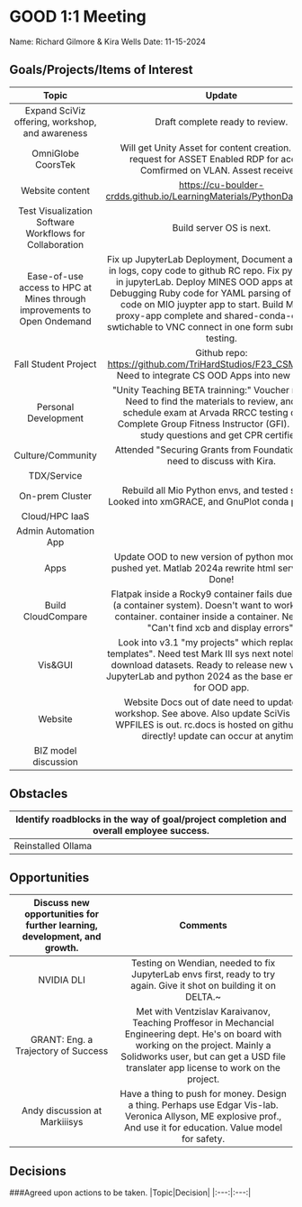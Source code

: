 # GOOD 1:1 Meeting 
Name: Richard Gilmore & Kira Wells
Date: 11-15-2024

## Goals/Projects/Items of Interest 
|Topic|Update|
|:---:|:---:|
|Expand SciViz offering, workshop, and awareness| Draft complete ready to review.
|OmniGlobe CoorsTek| Will get Unity Asset for content creation. Resent request for ASSET Enabled RDP for access. Comfirmed on VLAN. Assest received!
|Website content| https://cu-boulder-crdds.github.io/LearningMaterials/PythonDataViz.html. 
|Test Visualization Software Workflows for Collaboration| Build server OS is next.
|Ease-of-use access to HPC at Mines through improvements to Open Ondemand| Fix up JupyterLab Deployment, Document all changes in logs, copy code to github RC repo. Fix python envs in jupyterLab. Deploy MINES OOD apps at gibhub. Debugging Ruby code for YAML parsing of repeative code on MIO juypter app to start. Build MATLAB proxy-app complete and shared-conda-env with swtichable to VNC connect in one form submit form in testing.
|Fall Student Project | Github repo: https://github.com/TriHardStudios/F23_CSM_Gilmore. Need to integrate CS OOD Apps into new version.
|Personal Development| "Unity Teaching BETA trainning:" Voucher recieved. Need to find the materials to review, and then schedule exam at Arvada RRCC testing center. Complete Group Fitness Instructor (GFI). Need to study questions and get CPR certified.
|Culture/Community| Attended "Securing Grants from Foundations" and need to discuss with Kira. 
|TDX/Service| 
|On-prem Cluster| Rebuild all Mio Python envs, and tested sphinx. Looked into xmGRACE, and GnuPlot conda packages.
|Cloud/HPC IaaS| 
|Admin Automation App|
|Apps| Update OOD to new version of python module. Not pushed yet. Matlab 2024a rewrite html server app - Done!
|Build CloudCompare| Flatpak inside a Rocky9 container fails due to bwrap (a container system). Doesn't want to work inside a container. container inside a container. Need to fix "Can't find xcb and display errors".
|Vis&GUI| Look into v3.1 "my projects" which replaces "my templates".  Need test Mark III sys next notebooks and download datasets. Ready to release new version of JupyterLab and python 2024 as the base environment for OOD app.
|Website| Website Docs out of date need to update after workshop. See above. Also update SciVis offering. WPFILES is out. rc.docs is hosted on github pages directly! update can occur at anytime.
|BIZ model discussion|
## Obstacles
|Identify roadblocks in the way of goal/project completion and overall employee success.|
|---|
|Reinstalled Ollama | Ollama 3.2 model and WebUI use through apptainer avoiding Docker licening, and also can expand to GPUs on HPC.
## Opportunities 
|Discuss new opportunities for further learning, development, and growth.|Comments|
|:---:|:---:|
|NVIDIA DLI| Testing on Wendian, needed to fix JupyterLab envs first, ready to try again. Give it shot on building it on DELTA.~
|GRANT: Eng. a Trajectory of Success| Met with Ventzislav Karaivanov, Teaching Proffesor in Mechancial Engineering dept. He's on board with working on the project. Mainly a Solidworks user, but can get a USD file translater app license to work on the project.
|Andy discussion at Markiiisys| Have a thing to push for money. Design a thing. Perhaps use Edgar Vis-lab. Veronica Allyson, ME explosive prof., And use it for education. Value model for safety.  
## Decisions
###Agreed upon actions to be taken.
|Topic|Decision|
|:---:|:---:|
